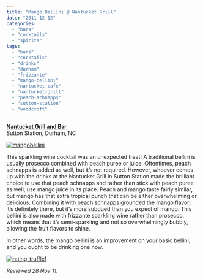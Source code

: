 ```yaml
---
title: "Mango Bellini @ Nantucket Grill"
date: "2011-12-12"
categories: 
  - "bars"
  - "cocktails"
  - "spirits"
tags: 
  - "bars"
  - "cocktails"
  - "drinks"
  - "durham"
  - "frizzante"
  - "mango-bellini"
  - "nantucket-cafe"
  - "nantucket-grill"
  - "peach-schnapps"
  - "sutton-station"
  - "woodcroft"
---
```


**[Nantucket Grill and Bar](http://www.nantucketcafeandgrill.com/)**\
Sutton Station, Durham, NC

[![](http://s3.amazonaws.com/thegourmez-wpmedia/2011/12/mangobellini.jpg "mangobellini")](http://s3.amazonaws.com/thegourmez-wpmedia/2011/12/mangobellini.jpg)

This sparkling wine cocktail was an unexpected treat! A traditional bellini is usually prosecco combined with peach puree or juice. Oftentimes, peach schnapps is added as well, but it’s not required. However, whoever comes up with the drinks at the Nantucket Grill in Sutton Station made the brilliant choice to use that peach schnapps and rather than stick with peach puree as well, use mango juice in its place. Peach and mango taste fairly similar, but mango has that extra tropical punch that can be either overwhelming or delicious. Combining it with peach schnapps grounded the mango flavor; it’s definitely there, but it’s more subdued than you expect of mango. This bellini is also made with frizzante sparkling wine rather than prosecco, which means that it’s semi-sparkling and not so overwhelmingly bubbly, allowing the fruit flavors to shine.

In other words, the mango bellini is an improvement on your basic bellini, and you ought to be drinking one now.

[![](http://s3.amazonaws.com/thegourmez-wpmedia/2009/02/rating_truffle1.gif "rating_truffle1")](http://s3.amazonaws.com/thegourmez-wpmedia/2009/02/rating_truffle1.gif)

_Reviewed 28 Nov 11._
